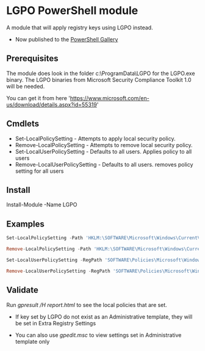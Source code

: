 # LGPO PowerShell module

A module that will apply registry keys using LGPO instead.

- Now published to the [PowerShell Gallery](https://www.powershellgallery.com/packages/LGPO/1.0.1)
## Prerequisites

The module does look in the folder c:\ProgramData\LGPO for the LGPO.exe binary.
The LGPO binaries from Microsoft Security Compliance Toolkit 1.0 will be needed.

You can get it from here 'https://www.microsoft.com/en-us/download/details.aspx?id=55319'

## Cmdlets

 - Set-LocalPolicySetting - Attempts to apply local security policy.
 - Remove-LocalPolicySetting - Attempts to remove local security policy.
 - Set-LocalUserPolicySetting - Defaults to all users. Applies policy to all users
 - Remove-LocalUserPolicySetting - Defaults to all users. removes policy setting for all users

## Install

Install-Module -Name LGPO

## Examples

```powershell
Set-LocalPolicySetting -Path 'HKLM:\SOFTWARE\Microsoft\Windows\CurrentVersion\ImmersiveShell' -Name 'UseActionCenterExperience' -Type DWord -Value 0

Remove-LocalPolicySetting -Path 'HKLM:\SOFTWARE\Microsoft\Windows\CurrentVersion\ImmersiveShell' -Name 'UseActionCenterExperience'

Set-LocalUserPolicySetting -RegPath 'SOFTWARE\Policies\Microsoft\Windows\Explorer' -Name 'DisableNotificationCenter' -Type DWord -Value 1

Remove-LocalUserPolicySetting -RegPath 'SOFTWARE\Policies\Microsoft\Windows\Explorer' -Name 'DisableNotificationCenter' -Verbose
```

## Validate

Run _gpresult /H report.html_ to see the local policies that are set.

- If key set by LGPO do not exist as an Administrative template, they will be set in Extra Registry Settings

- You can also use _gpedit.msc_ to view settings set in Administrative template only
